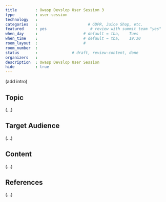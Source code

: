 ```yaml
---
title        : Owasp Devslop User Session 3
type         : user-session
technology   :
categories   :                      # GDPR, Juice Shop, etc.
featured     : yes                   # review with summit team "yes"
when_day     :                    # default = tba,    Tues
when_time    :                    # default = tba,    19:30
room_layout  :                    #
room_number  :
status       :               # draft, review-content, done
organizers   :
description  : Owasp Devslop User Session
hide         : true
---
```


(add intro)

## Topic

(...)

## Target Audience

(...)

## Content

(...)

## References

(...)
